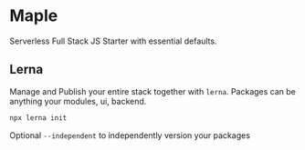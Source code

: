 # Maple

Serverless Full Stack JS Starter with essential defaults.

## Lerna

Manage and Publish your entire stack together with `lerna`. Packages can be anything your modules, ui, backend.

```bash
npx lerna init
```

Optional `--independent` to independently version your packages
